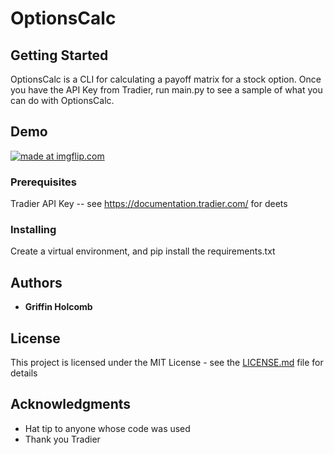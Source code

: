 # OptionsCalc



## Getting Started

OptionsCalc is a CLI for calculating a payoff matrix for a stock option. Once you have the API Key from Tradier, run main.py to see a sample of what you can do with OptionsCalc.

## Demo

<a href="https://imgflip.com/gif/3df085"><img src="https://i.imgflip.com/3df085.gif" title="made at imgflip.com"/></a>

### Prerequisites

Tradier API Key -- see https://documentation.tradier.com/ for deets

### Installing

Create a virtual environment, and pip install the requirements.txt

## Authors

* **Griffin Holcomb**

## License

This project is licensed under the MIT License - see the [LICENSE.md](LICENSE.md) file for details

## Acknowledgments

* Hat tip to anyone whose code was used
* Thank you Tradier
